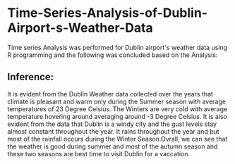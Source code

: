 # Time-Series-Analysis-of-Dublin-Airport-s-Weather-Data
Time series Analysis was performed for Dublin airport's weather data using R programming and the following was concluded based on the Analysis:
## Inference:
It is evident from the Dublin Weather data collected over the years that climate is pleasant and
warm only during the Summer season with average temperatures of 23 Degree Celsius. The Winters are very
cold with average temperature hovering around averaging around -3 Degree Celsius. It is also evident from
the data that Dublin is a windy city and the gust levels stay almost constant throughout the year. It rains
throughout the year and but most of the rainfall occurs during the Winter Season.Ovrall, we can see that
the weather is good during summer and most of the autumn season and these two seasons are best time to
visit Dublin for a vaccation.
